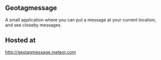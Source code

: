 Geotagmessage
-------------
A small application where you can put a message at your current location, and see closeby messages.

Hosted at
---------
http://geotagmessage.meteor.com
